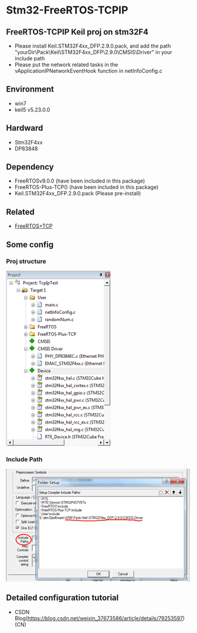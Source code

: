 # Stm32-FreeRTOS-TCPIP
## FreeRTOS-TCPIP Keil proj on stm32F4
* Please install Keil.STM32F4xx_DFP.2.9.0.pack, and add the path "yourDir\Pack\Keil\STM32F4xx_DFP\2.9.0\CMSIS\Driver" in your include path
* Please put the network related tasks in the vApplicationIPNetworkEventHook function in netInfoConfig.c 

## Environment
* win7
* keil5 v5.23.0.0

## Hardward
* Stm32F4xx
* DP83848

## Dependency
* FreeRTOSv9.0.0 (have been included in this package)
* FreeRTOS-Plus-TCP() (have been included in this package)
* Keil.STM32F4xx_DFP.2.9.0.pack (Please pre-install)

## Related
* [FreeRTOS+TCP](https://www.freertos.org/FreeRTOS-Plus/FreeRTOS_Plus_TCP/index.html)

## Some config
### Proj structure
![proj structure](pic/1.png)

### Include Path
![Include Path](pic/2.png)

## Detailed configuration tutorial
* CSDN Blog(https://blog.csdn.net/weixin_37673586/article/details/79253597) (CN)
